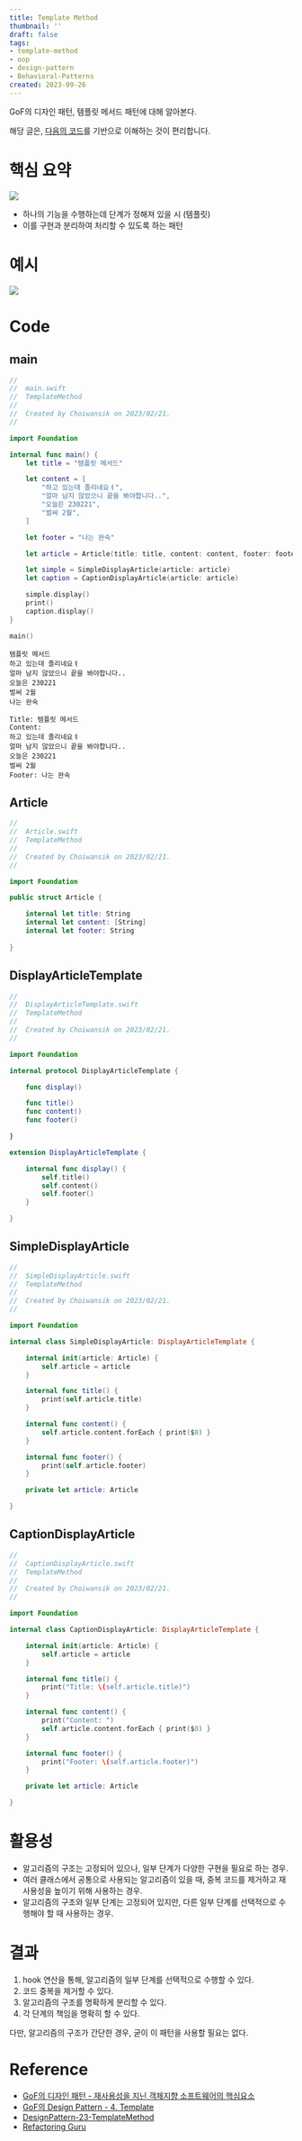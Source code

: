 ```yaml
---
title: Template Method
thumbnail: ''
draft: false
tags:
- template-method
- oop
- design-pattern
- Behavioral-Patterns
created: 2023-09-26
---
```


GoF의 디자인 패턴, 템플릿 메서드 패턴에 대해 알아본다.

해당 글은, [다음의 코드](https://github.com/wansook0316/DesignPattern-22-TemplateMethod)를 기반으로 이해하는 것이 편리합니다.

# 핵심 요약

![](DesignPattern_24_TemplateMethod_0.png)

* 하나의 기능을 수행하는데 단계가 정해져 있을 시 (템플릿)
* 이를 구현과 분리하여 처리할 수 있도록 하는 패턴

# 예시

![](DesignPattern_24_TemplateMethod_1.png)

# Code

## main

````swift
//
//  main.swift
//  TemplateMethod
//
//  Created by Choiwansik on 2023/02/21.
//

import Foundation

internal func main() {
    let title = "템플릿 메서드"

    let content = [
        "하고 있는데 졸리네요ㅕ",
        "얼마 남지 않았으니 끝을 봐야합니다..",
        "오늘은 230221",
        "벌써 2월",
    ]

    let footer = "나는 완숙"

    let article = Article(title: title, content: content, footer: footer)

    let simple = SimpleDisplayArticle(article: article)
    let caption = CaptionDisplayArticle(article: article)

    simple.display()
    print()
    caption.display()
}

main()

````

````
템플릿 메서드
하고 있는데 졸리네요ㅕ
얼마 남지 않았으니 끝을 봐야합니다..
오늘은 230221
벌써 2월
나는 완숙

Title: 템플릿 메서드
Content: 
하고 있는데 졸리네요ㅕ
얼마 남지 않았으니 끝을 봐야합니다..
오늘은 230221
벌써 2월
Footer: 나는 완숙
````

## Article

````swift
//
//  Article.swift
//  TemplateMethod
//
//  Created by Choiwansik on 2023/02/21.
//

import Foundation

public struct Article {

    internal let title: String
    internal let content: [String]
    internal let footer: String
    
}

````

## DisplayArticleTemplate

````swift
//
//  DisplayArticleTemplate.swift
//  TemplateMethod
//
//  Created by Choiwansik on 2023/02/21.
//

import Foundation

internal protocol DisplayArticleTemplate {

    func display()

    func title()
    func content()
    func footer()

}

extension DisplayArticleTemplate {

    internal func display() {
        self.title()
        self.content()
        self.footer()
    }

}

````

## SimpleDisplayArticle

````swift
//
//  SimpleDisplayArticle.swift
//  TemplateMethod
//
//  Created by Choiwansik on 2023/02/21.
//

import Foundation

internal class SimpleDisplayArticle: DisplayArticleTemplate {

    internal init(article: Article) {
        self.article = article
    }

    internal func title() {
        print(self.article.title)
    }

    internal func content() {
        self.article.content.forEach { print($0) }
    }

    internal func footer() {
        print(self.article.footer)
    }

    private let article: Article

}

````

## CaptionDisplayArticle

````swift
//
//  CaptionDisplayArticle.swift
//  TemplateMethod
//
//  Created by Choiwansik on 2023/02/21.
//

import Foundation

internal class CaptionDisplayArticle: DisplayArticleTemplate {

    internal init(article: Article) {
        self.article = article
    }

    internal func title() {
        print("Title: \(self.article.title)")
    }

    internal func content() {
        print("Content: ")
        self.article.content.forEach { print($0) }
    }

    internal func footer() {
        print("Footer: \(self.article.footer)")
    }

    private let article: Article

}

````

# 활용성

* 알고리즘의 구조는 고정되어 있으나, 일부 단계가 다양한 구현을 필요로 하는 경우.
* 여러 클래스에서 공통으로 사용되는 알고리즘이 있을 때, 중복 코드를 제거하고 재사용성을 높이기 위해 사용하는 경우.
* 알고리즘의 구조와 일부 단계는 고정되어 있지만, 다른 일부 단계를 선택적으로 수행해야 할 때 사용하는 경우.

# 결과

1. hook 연산을 통해, 알고리즘의 일부 단계를 선택적으로 수행할 수 있다.
1. 코드 중복을 제거할 수 있다.
1. 알고리즘의 구조를 명확하게 분리할 수 있다.
1. 각 단계의 책임을 명확히 할 수 있다.

다만, 알고리즘의 구조가 간단한 경우, 굳이 이 패턴을 사용할 필요는 없다.

# Reference

* [GoF의 디자인 패턴 - 재사용성을 지닌 객체지향 소프트웨어의 핵심요소](http://www.yes24.com/Product/Goods/17525598)
* [GoF의 Design Pattern - 4. Template](https://www.youtube.com/watch?v=hPTqWJm51Vs&list=PLe6NQuuFBu7FhPfxkjDd2cWnTy2y_w_jZ&index=4)
* [DesignPattern-23-TemplateMethod](https://github.com/wansook0316/DesignPattern-23-TemplateMethod)
* [Refactoring Guru](https://refactoring.guru/design-patterns)
